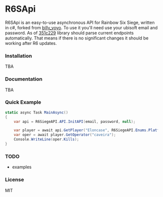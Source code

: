 # R6SApi

R6SApi is an easy-to-use asynchronous API for Rainbow Six Siege, written in c#, forked from [billy_yoyo](https://github.com/billy-yoyo/RainbowSixSiege-Python-API). To use it you'll need use your ubisoft email and password.
As of [351c229](https://github.com/Eloncase/RainbowSixSiege-CSharp-API/commit/351c229054d82ad6341a7d0f4632064f87097a72) library should parse current endpoints automatically. That means if there is no significant changes it should be working after R6 updates.

### Installation

TBA

### Documentation

TBA

### Quick Example

```cs
static async Task MainAsync()
{
	var api = R6SiegeAPI.API.InitAPI(email, password, null);

    var player = await api.GetPlayer("Eloncase", R6SiegeAPI.Enums.Platform.UPLAY, R6SiegeAPI.Enums.UserSearchType.Name);
    var oper = await player.GetOperator("caveira");
    Console.WriteLine(oper.Kills);
}
```

### TODO

  - examples

### License


MIT


